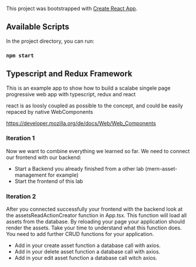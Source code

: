 This project was bootstrapped with [Create React App](https://github.com/facebook/create-react-app).

## Available Scripts

In the project directory, you can run:

### `npm start`

## Typescript and Redux Framework

This is an example app to show how to build a scalabe singele page progressive web app with typescript, redux and react

react is as loosly coupled as possible to the concept, and could be easily repaced by native WebComponents

https://developer.mozilla.org/de/docs/Web/Web_Components


### Iteration 1
Now we want to combine everything we learned so far. We need to connect our frontend with our backend:

* Start a Backend you already finished from a other lab (mern-asset-management for example)
* Start the frontend of this lab

### Iteration 2
After you connected successfully your frontend with the backend look at the assetsReadActionCreator function in App.tsx.
This function will load all assets from the database. By reloading your page your application should render the assets.
Take your time to understand what this function does. You need to add further CRUD functions for your application.

* Add in your create asset function a database call with axios. 
* Add in your delete asset function a database call with axios.
* Add in your edit asset function a database call witch axios.